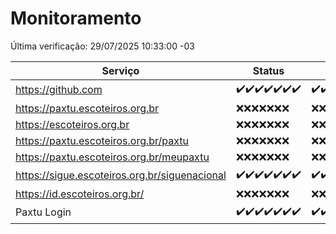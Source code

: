 # Monitoramento

Última verificação: 29/07/2025 10:33:00 -03

|Serviço|Status|Últimas 24h|
|---|---|---|
|https://github.com|<span title="2025-07-22: OK=23">✔️</span><span title="2025-07-23: OK=23">✔️</span><span title="2025-07-24: OK=23">✔️</span><span title="2025-07-25: OK=23">✔️</span><span title="2025-07-26: OK=23">✔️</span><span title="2025-07-27: OK=22">✔️</span><span title="2025-07-28: OK=12">✔️</span>|<span title="28/07/2025 11:13:00 -03 : 200">✔️</span><span title="28/07/2025 12:11:00 -03 : 200">✔️</span><span title="28/07/2025 13:13:00 -03 : 200">✔️</span><span title="28/07/2025 14:13:00 -03 : 200">✔️</span><span title="28/07/2025 15:14:00 -03 : 200">✔️</span><span title="28/07/2025 16:11:00 -03 : 200">✔️</span><span title="28/07/2025 17:11:00 -03 : 200">✔️</span><span title="28/07/2025 18:09:00 -03 : 200">✔️</span><span title="28/07/2025 19:10:00 -03 : 200">✔️</span><span title="28/07/2025 20:10:00 -03 : 200">✔️</span><span title="28/07/2025 21:58:00 -03 : 200">✔️</span><span title="29/07/2025 00:06:00 -03 : 200">✔️</span><span title="29/07/2025 01:38:00 -03 : 200">✔️</span><span title="29/07/2025 02:20:00 -03 : 200">✔️</span><span title="29/07/2025 03:17:00 -03 : 200">✔️</span><span title="29/07/2025 04:15:00 -03 : 200">✔️</span><span title="29/07/2025 05:14:00 -03 : 200">✔️</span><span title="29/07/2025 06:15:00 -03 : 200">✔️</span><span title="29/07/2025 07:11:00 -03 : 200">✔️</span><span title="29/07/2025 08:09:00 -03 : 200">✔️</span><span title="29/07/2025 09:20:00 -03 : 200">✔️</span><span title="29/07/2025 10:33:00 -03 : 200">✔️</span>|
|https://paxtu.escoteiros.org.br|<span title="2025-07-22: Falhas=23">❌</span><span title="2025-07-23: Falhas=23">❌</span><span title="2025-07-24: Falhas=23">❌</span><span title="2025-07-25: Falhas=23">❌</span><span title="2025-07-26: Falhas=23">❌</span><span title="2025-07-27: Falhas=22">❌</span><span title="2025-07-28: Falhas=12">❌</span>|<span title="28/07/2025 11:13:00 -03 : 403">❌</span><span title="28/07/2025 12:11:00 -03 : 403">❌</span><span title="28/07/2025 13:13:00 -03 : 403">❌</span><span title="28/07/2025 14:13:00 -03 : 403">❌</span><span title="28/07/2025 15:14:00 -03 : 403">❌</span><span title="28/07/2025 16:11:00 -03 : 403">❌</span><span title="28/07/2025 17:11:00 -03 : 403">❌</span><span title="28/07/2025 18:09:00 -03 : 403">❌</span><span title="28/07/2025 19:10:00 -03 : 403">❌</span><span title="28/07/2025 20:10:00 -03 : 403">❌</span><span title="28/07/2025 21:58:00 -03 : 403">❌</span><span title="29/07/2025 00:06:00 -03 : 403">❌</span><span title="29/07/2025 01:38:00 -03 : 403">❌</span><span title="29/07/2025 02:20:00 -03 : 403">❌</span><span title="29/07/2025 03:17:00 -03 : 403">❌</span><span title="29/07/2025 04:15:00 -03 : 403">❌</span><span title="29/07/2025 05:14:00 -03 : 403">❌</span><span title="29/07/2025 06:15:00 -03 : 403">❌</span><span title="29/07/2025 07:11:00 -03 : 403">❌</span><span title="29/07/2025 08:09:00 -03 : 403">❌</span><span title="29/07/2025 09:20:00 -03 : 403">❌</span><span title="29/07/2025 10:33:00 -03 : 403">❌</span>|
|https://escoteiros.org.br|<span title="2025-07-22: Falhas=23">❌</span><span title="2025-07-23: Falhas=23">❌</span><span title="2025-07-24: Falhas=23">❌</span><span title="2025-07-25: Falhas=23">❌</span><span title="2025-07-26: Falhas=23">❌</span><span title="2025-07-27: Falhas=22">❌</span><span title="2025-07-28: Falhas=12">❌</span>|<span title="28/07/2025 11:13:00 -03 : 403">❌</span><span title="28/07/2025 12:11:00 -03 : 403">❌</span><span title="28/07/2025 13:13:00 -03 : 403">❌</span><span title="28/07/2025 14:13:00 -03 : 403">❌</span><span title="28/07/2025 15:14:00 -03 : 403">❌</span><span title="28/07/2025 16:11:00 -03 : 403">❌</span><span title="28/07/2025 17:11:00 -03 : 403">❌</span><span title="28/07/2025 18:09:00 -03 : 403">❌</span><span title="28/07/2025 19:10:00 -03 : 403">❌</span><span title="28/07/2025 20:10:00 -03 : 403">❌</span><span title="28/07/2025 21:58:00 -03 : 403">❌</span><span title="29/07/2025 00:06:00 -03 : 403">❌</span><span title="29/07/2025 01:38:00 -03 : 403">❌</span><span title="29/07/2025 02:20:00 -03 : 403">❌</span><span title="29/07/2025 03:17:00 -03 : 403">❌</span><span title="29/07/2025 04:15:00 -03 : 403">❌</span><span title="29/07/2025 05:14:00 -03 : 403">❌</span><span title="29/07/2025 06:15:00 -03 : 403">❌</span><span title="29/07/2025 07:11:00 -03 : 403">❌</span><span title="29/07/2025 08:09:00 -03 : 403">❌</span><span title="29/07/2025 09:20:00 -03 : 403">❌</span><span title="29/07/2025 10:33:00 -03 : 403">❌</span>|
|https://paxtu.escoteiros.org.br/paxtu|<span title="2025-07-22: Falhas=23">❌</span><span title="2025-07-23: Falhas=23">❌</span><span title="2025-07-24: Falhas=23">❌</span><span title="2025-07-25: Falhas=23">❌</span><span title="2025-07-26: Falhas=23">❌</span><span title="2025-07-27: Falhas=22">❌</span><span title="2025-07-28: Falhas=12">❌</span>|<span title="28/07/2025 11:13:00 -03 : 403">❌</span><span title="28/07/2025 12:11:00 -03 : 403">❌</span><span title="28/07/2025 13:13:00 -03 : 403">❌</span><span title="28/07/2025 14:13:00 -03 : 403">❌</span><span title="28/07/2025 15:14:00 -03 : 403">❌</span><span title="28/07/2025 16:11:00 -03 : 403">❌</span><span title="28/07/2025 17:11:00 -03 : 403">❌</span><span title="28/07/2025 18:09:00 -03 : 403">❌</span><span title="28/07/2025 19:10:00 -03 : 403">❌</span><span title="28/07/2025 20:10:00 -03 : 403">❌</span><span title="28/07/2025 21:58:00 -03 : 403">❌</span><span title="29/07/2025 00:06:00 -03 : 403">❌</span><span title="29/07/2025 01:38:00 -03 : 403">❌</span><span title="29/07/2025 02:20:00 -03 : 403">❌</span><span title="29/07/2025 03:17:00 -03 : 403">❌</span><span title="29/07/2025 04:15:00 -03 : 403">❌</span><span title="29/07/2025 05:14:00 -03 : 403">❌</span><span title="29/07/2025 06:15:00 -03 : 403">❌</span><span title="29/07/2025 07:11:00 -03 : 403">❌</span><span title="29/07/2025 08:09:00 -03 : 403">❌</span><span title="29/07/2025 09:20:00 -03 : 403">❌</span><span title="29/07/2025 10:33:00 -03 : 403">❌</span>|
|https://paxtu.escoteiros.org.br/meupaxtu|<span title="2025-07-22: Falhas=23">❌</span><span title="2025-07-23: Falhas=23">❌</span><span title="2025-07-24: Falhas=23">❌</span><span title="2025-07-25: Falhas=23">❌</span><span title="2025-07-26: Falhas=23">❌</span><span title="2025-07-27: Falhas=22">❌</span><span title="2025-07-28: Falhas=12">❌</span>|<span title="28/07/2025 11:13:00 -03 : 403">❌</span><span title="28/07/2025 12:11:00 -03 : 403">❌</span><span title="28/07/2025 13:13:00 -03 : 403">❌</span><span title="28/07/2025 14:13:00 -03 : 403">❌</span><span title="28/07/2025 15:14:00 -03 : 403">❌</span><span title="28/07/2025 16:11:00 -03 : 403">❌</span><span title="28/07/2025 17:11:00 -03 : 403">❌</span><span title="28/07/2025 18:09:00 -03 : 403">❌</span><span title="28/07/2025 19:10:00 -03 : 403">❌</span><span title="28/07/2025 20:10:00 -03 : 403">❌</span><span title="28/07/2025 21:58:00 -03 : 403">❌</span><span title="29/07/2025 00:06:00 -03 : 403">❌</span><span title="29/07/2025 01:38:00 -03 : 403">❌</span><span title="29/07/2025 02:20:00 -03 : 403">❌</span><span title="29/07/2025 03:17:00 -03 : 403">❌</span><span title="29/07/2025 04:15:00 -03 : 403">❌</span><span title="29/07/2025 05:14:00 -03 : 403">❌</span><span title="29/07/2025 06:15:00 -03 : 403">❌</span><span title="29/07/2025 07:11:00 -03 : 403">❌</span><span title="29/07/2025 08:09:00 -03 : 403">❌</span><span title="29/07/2025 09:20:00 -03 : 403">❌</span><span title="29/07/2025 10:33:00 -03 : 403">❌</span>|
|https://sigue.escoteiros.org.br/siguenacional|<span title="2025-07-22: OK=23">✔️</span><span title="2025-07-23: OK=23">✔️</span><span title="2025-07-24: OK=23">✔️</span><span title="2025-07-25: OK=23">✔️</span><span title="2025-07-26: OK=23">✔️</span><span title="2025-07-27: OK=22">✔️</span><span title="2025-07-28: OK=12">✔️</span>|<span title="28/07/2025 11:13:00 -03 : 200">✔️</span><span title="28/07/2025 12:11:00 -03 : 200">✔️</span><span title="28/07/2025 13:13:00 -03 : 200">✔️</span><span title="28/07/2025 14:13:00 -03 : 200">✔️</span><span title="28/07/2025 15:14:00 -03 : 200">✔️</span><span title="28/07/2025 16:11:00 -03 : 200">✔️</span><span title="28/07/2025 17:11:00 -03 : 200">✔️</span><span title="28/07/2025 18:09:00 -03 : 200">✔️</span><span title="28/07/2025 19:10:00 -03 : 200">✔️</span><span title="28/07/2025 20:10:00 -03 : 200">✔️</span><span title="28/07/2025 21:58:00 -03 : 200">✔️</span><span title="29/07/2025 00:06:00 -03 : 200">✔️</span><span title="29/07/2025 01:38:00 -03 : 200">✔️</span><span title="29/07/2025 02:20:00 -03 : 200">✔️</span><span title="29/07/2025 03:17:00 -03 : 200">✔️</span><span title="29/07/2025 04:15:00 -03 : 200">✔️</span><span title="29/07/2025 05:14:00 -03 : 200">✔️</span><span title="29/07/2025 06:15:00 -03 : 200">✔️</span><span title="29/07/2025 07:11:00 -03 : 200">✔️</span><span title="29/07/2025 08:09:00 -03 : 200">✔️</span><span title="29/07/2025 09:20:00 -03 : 200">✔️</span><span title="29/07/2025 10:33:00 -03 : 200">✔️</span>|
|https://id.escoteiros.org.br/|<span title="2025-07-22: Falhas=23">❌</span><span title="2025-07-23: Falhas=23">❌</span><span title="2025-07-24: Falhas=23">❌</span><span title="2025-07-25: Falhas=23">❌</span><span title="2025-07-26: Falhas=23">❌</span><span title="2025-07-27: Falhas=22">❌</span><span title="2025-07-28: Falhas=12">❌</span>|<span title="28/07/2025 11:13:00 -03 : 403">❌</span><span title="28/07/2025 12:11:00 -03 : 403">❌</span><span title="28/07/2025 13:13:00 -03 : 403">❌</span><span title="28/07/2025 14:13:00 -03 : 403">❌</span><span title="28/07/2025 15:14:00 -03 : 403">❌</span><span title="28/07/2025 16:11:00 -03 : 403">❌</span><span title="28/07/2025 17:11:00 -03 : 403">❌</span><span title="28/07/2025 18:09:00 -03 : 403">❌</span><span title="28/07/2025 19:10:00 -03 : 403">❌</span><span title="28/07/2025 20:10:00 -03 : 403">❌</span><span title="28/07/2025 21:58:00 -03 : 403">❌</span><span title="29/07/2025 00:06:00 -03 : 403">❌</span><span title="29/07/2025 01:38:00 -03 : 403">❌</span><span title="29/07/2025 02:20:00 -03 : 403">❌</span><span title="29/07/2025 03:17:00 -03 : 403">❌</span><span title="29/07/2025 04:15:00 -03 : 403">❌</span><span title="29/07/2025 05:14:00 -03 : 403">❌</span><span title="29/07/2025 06:15:00 -03 : 403">❌</span><span title="29/07/2025 07:11:00 -03 : 403">❌</span><span title="29/07/2025 08:09:00 -03 : 403">❌</span><span title="29/07/2025 09:20:00 -03 : 403">❌</span><span title="29/07/2025 10:33:00 -03 : 403">❌</span>|
|Paxtu Login|<span title="2025-07-22: OK=23">✔️</span><span title="2025-07-23: OK=23">✔️</span><span title="2025-07-24: OK=23">✔️</span><span title="2025-07-25: OK=23">✔️</span><span title="2025-07-26: OK=23">✔️</span><span title="2025-07-27: OK=22">✔️</span><span title="2025-07-28: OK=12">✔️</span>|<span title="28/07/2025 11:13:00 -03 : 200">✔️</span><span title="28/07/2025 12:12:00 -03 : 200">✔️</span><span title="28/07/2025 13:13:00 -03 : 200">✔️</span><span title="28/07/2025 14:13:00 -03 : 200">✔️</span><span title="28/07/2025 15:14:00 -03 : 200">✔️</span><span title="28/07/2025 16:11:00 -03 : 200">✔️</span><span title="28/07/2025 17:11:00 -03 : 200">✔️</span><span title="28/07/2025 18:09:00 -03 : 200">✔️</span><span title="28/07/2025 19:10:00 -03 : 200">✔️</span><span title="28/07/2025 20:10:00 -03 : 200">✔️</span><span title="28/07/2025 21:58:00 -03 : 200">✔️</span><span title="29/07/2025 00:06:00 -03 : 200">✔️</span><span title="29/07/2025 01:38:00 -03 : 200">✔️</span><span title="29/07/2025 02:20:00 -03 : 200">✔️</span><span title="29/07/2025 03:17:00 -03 : 200">✔️</span><span title="29/07/2025 04:15:00 -03 : 200">✔️</span><span title="29/07/2025 05:14:00 -03 : 200">✔️</span><span title="29/07/2025 06:15:00 -03 : 200">✔️</span><span title="29/07/2025 07:11:00 -03 : 200">✔️</span><span title="29/07/2025 08:09:00 -03 : 200">✔️</span><span title="29/07/2025 09:20:00 -03 : 200">✔️</span><span title="29/07/2025 10:33:00 -03 : 200">✔️</span>|
